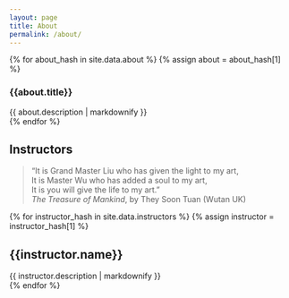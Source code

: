 ```yaml
---
layout: page
title: About
permalink: /about/
---
```


<section>
{% for about_hash in site.data.about %}
{% assign about = about_hash[1] %}
<article>
    <h1 id="{{ about_hash[0]}}">{{about.title}}</h1>
    <div>
        {{ about.description  | markdownify }}
    </div>
</article>
{% endfor %}
</section>

<section>
<h1>Instructors</h1>

<blockquote>
&ldquo;It is Grand Master Liu who has given the light to my art,<br />
It is Master Wu who has added a soul to my art,<br />
It is you will give the life to my art.&rdquo;
<div><i>The Treasure of Mankind</i>, by They Soon Tuan (Wutan UK)</div>
</blockquote>

{% for instructor_hash in site.data.instructors %}
{% assign instructor = instructor_hash[1] %}
<article>
    <h2 id="{{ instructor_hash[0]}}">{{instructor.name}}</h2>
    <div>
        {{ instructor.description  | markdownify }}
    </div>
</article>
{% endfor %}